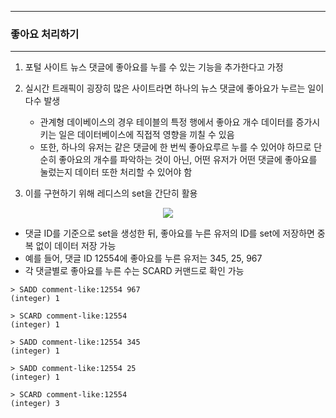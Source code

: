 -----
### 좋아요 처리하기
-----
1. 포털 사이트 뉴스 댓글에 좋아요를 누를 수 있는 기능을 추가한다고 가정
2. 실시간 트래픽이 굉장히 많은 사이트라면 하나의 뉴스 댓글에 좋아요가 누르는 일이 다수 발생
   - 관계형 데이베이스의 경우 테이블의 특정 행에서 좋아요 개수 데이터를 증가시키는 일은 데이터베이스에 직접적 영향을 끼칠 수 있음
   - 또한, 하나의 유저는 같은 댓글에 한 번씩 좋아요루르 누를 수 있어야 하므로 단순히 좋아요의 개수를 파악하는 것이 아닌, 어떤 유저가 어떤 댓글에 좋아요를 눌렀는지 데이터 또한 처리할 수 있어야 함

3. 이를 구현하기 위해 레디스의 set을 간단히 활용
<div align="center">
<img src="https://github.com/user-attachments/assets/5f635c28-2bc4-4a94-9c5f-498bad1b07fc">
</div>

   - 댓글 ID를 기준으로 set을 생성한 뒤, 좋아요를 누른 유저의 ID를 set에 저장하면 중복 없이 데이터 저장 가능
   - 예를 들어, 댓글 ID 12554에 좋아요를 누른 유저는 345, 25, 967
   - 각 댓글별로 좋아요를 누른 수는 SCARD 커맨드로 확인 가능
```redis
> SADD comment-like:12554 967
(integer) 1

> SCARD comment-like:12554
(integer) 1

> SADD comment-like:12554 345
(integer) 1

> SADD comment-like:12554 25
(integer) 1

> SCARD comment-like:12554
(integer) 3
```
